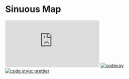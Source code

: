 # Sinuous Map

![Badge size](http://img.badgesize.io/https://unpkg.com/sinuous@latest/map/dist/map.js?compression=gzip&label=gzip&style=flat-square)
[![codecov](https://img.shields.io/codecov/c/github/luwes/sinuous/map.svg?style=flat-square)](https://codecov.io/gh/luwes/sinuous)
[![code style: prettier](https://img.shields.io/badge/code_style-prettier-ff69b4.svg?style=flat-square)](https://github.com/prettier/prettier)
